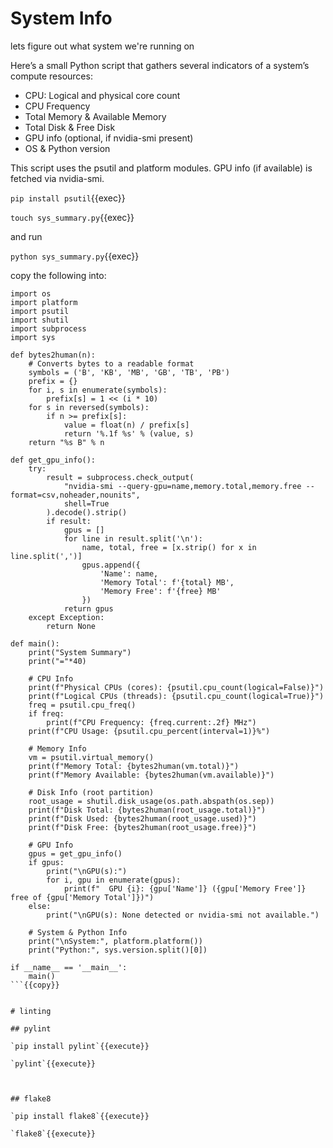 # System Info

lets figure out what system we're running on

Here’s a small Python script that gathers several indicators of a system’s compute resources:

- CPU: Logical and physical core count
- CPU Frequency
- Total Memory & Available Memory
- Total Disk & Free Disk
- GPU info (optional, if nvidia-smi present)
- OS & Python version

This script uses the psutil and platform modules. GPU info (if available) is fetched via nvidia-smi.

`pip install psutil`{{exec}}

`touch sys_summary.py`{{exec}}

and run

`python sys_summary.py`{{exec}}

copy the following into:

```
import os
import platform
import psutil
import shutil
import subprocess
import sys

def bytes2human(n):
    # Converts bytes to a readable format
    symbols = ('B', 'KB', 'MB', 'GB', 'TB', 'PB')
    prefix = {}
    for i, s in enumerate(symbols):
        prefix[s] = 1 << (i * 10)
    for s in reversed(symbols):
        if n >= prefix[s]:
            value = float(n) / prefix[s]
            return '%.1f %s' % (value, s)
    return "%s B" % n

def get_gpu_info():
    try:
        result = subprocess.check_output(
            "nvidia-smi --query-gpu=name,memory.total,memory.free --format=csv,noheader,nounits",
            shell=True
        ).decode().strip()
        if result:
            gpus = []
            for line in result.split('\n'):
                name, total, free = [x.strip() for x in line.split(',')]
                gpus.append({
                    'Name': name,
                    'Memory Total': f'{total} MB',
                    'Memory Free': f'{free} MB'
                })
            return gpus
    except Exception:
        return None

def main():
    print("System Summary")
    print("="*40)

    # CPU Info
    print(f"Physical CPUs (cores): {psutil.cpu_count(logical=False)}")
    print(f"Logical CPUs (threads): {psutil.cpu_count(logical=True)}")
    freq = psutil.cpu_freq()
    if freq:
        print(f"CPU Frequency: {freq.current:.2f} MHz")
    print(f"CPU Usage: {psutil.cpu_percent(interval=1)}%")

    # Memory Info
    vm = psutil.virtual_memory()
    print(f"Memory Total: {bytes2human(vm.total)}")
    print(f"Memory Available: {bytes2human(vm.available)}")

    # Disk Info (root partition)
    root_usage = shutil.disk_usage(os.path.abspath(os.sep))
    print(f"Disk Total: {bytes2human(root_usage.total)}")
    print(f"Disk Used: {bytes2human(root_usage.used)}")
    print(f"Disk Free: {bytes2human(root_usage.free)}")

    # GPU Info
    gpus = get_gpu_info()
    if gpus:
        print("\nGPU(s):")
        for i, gpu in enumerate(gpus):
            print(f"  GPU {i}: {gpu['Name']} ({gpu['Memory Free']} free of {gpu['Memory Total']})")
    else:
        print("\nGPU(s): None detected or nvidia-smi not available.")

    # System & Python Info
    print("\nSystem:", platform.platform())
    print("Python:", sys.version.split()[0])

if __name__ == '__main__':
    main()
```{{copy}}


# linting

## pylint

`pip install pylint`{{execute}}

`pylint`{{execute}}



## flake8

`pip install flake8`{{execute}}

`flake8`{{execute}}
